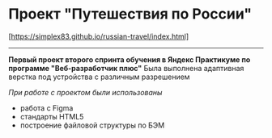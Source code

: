 # Проект "Путешествия по России"
[https://simplex83.github.io/russian-travel/index.html]
________________________________
__Первый проект второго спринта обучения в Яндекс Практикуме по программе "Веб-разработчик плюс"__
Была выполнена адаптивная верстка под устройства с различным разрешением

_При работе с проектом были использованы_
* работа с Figma
* стандарты HTML5
* построение файловой структуры по БЭМ
